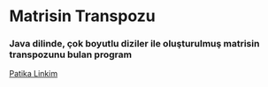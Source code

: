 # Matrisin Transpozu

### Java dilinde, çok boyutlu diziler ile oluşturulmuş matrisin transpozunu bulan program

[Patika Linkim](https://app.patika.dev/burakkartalq7)
